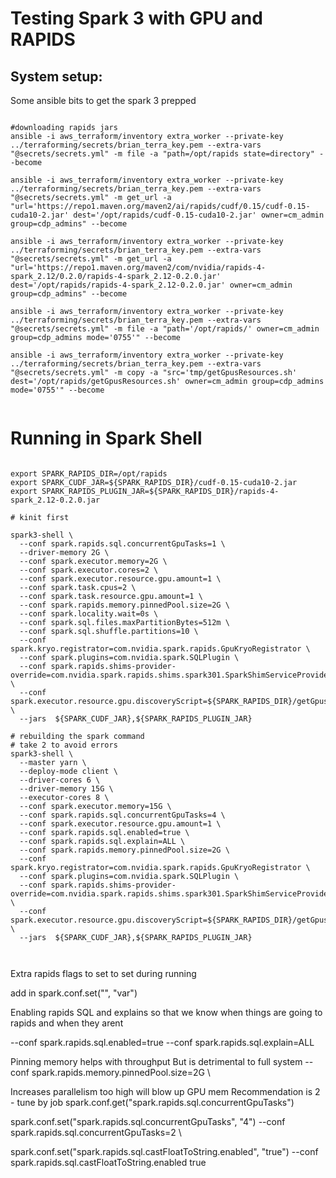 # Testing Spark 3 with GPU and RAPIDS

## System setup:

Some ansible bits to get the spark 3 prepped

```{bash}

#downloading rapids jars
ansible -i aws_terraform/inventory extra_worker --private-key ../terraforming/secrets/brian_terra_key.pem --extra-vars "@secrets/secrets.yml" -m file -a "path=/opt/rapids state=directory" --become

ansible -i aws_terraform/inventory extra_worker --private-key ../terraforming/secrets/brian_terra_key.pem --extra-vars "@secrets/secrets.yml" -m get_url -a "url='https://repo1.maven.org/maven2/ai/rapids/cudf/0.15/cudf-0.15-cuda10-2.jar' dest='/opt/rapids/cudf-0.15-cuda10-2.jar' owner=cm_admin group=cdp_admins" --become

ansible -i aws_terraform/inventory extra_worker --private-key ../terraforming/secrets/brian_terra_key.pem --extra-vars "@secrets/secrets.yml" -m get_url -a "url='https://repo1.maven.org/maven2/com/nvidia/rapids-4-spark_2.12/0.2.0/rapids-4-spark_2.12-0.2.0.jar' dest='/opt/rapids/rapids-4-spark_2.12-0.2.0.jar' owner=cm_admin group=cdp_admins" --become

ansible -i aws_terraform/inventory extra_worker --private-key ../terraforming/secrets/brian_terra_key.pem --extra-vars "@secrets/secrets.yml" -m file -a "path='/opt/rapids/' owner=cm_admin group=cdp_admins mode='0755'" --become

ansible -i aws_terraform/inventory extra_worker --private-key ../terraforming/secrets/brian_terra_key.pem --extra-vars "@secrets/secrets.yml" -m copy -a "src='tmp/getGpusResources.sh' dest='/opt/rapids/getGpusResources.sh' owner=cm_admin group=cdp_admins mode='0755'" --become


```


# Running in Spark Shell



```{bash}

export SPARK_RAPIDS_DIR=/opt/rapids
export SPARK_CUDF_JAR=${SPARK_RAPIDS_DIR}/cudf-0.15-cuda10-2.jar
export SPARK_RAPIDS_PLUGIN_JAR=${SPARK_RAPIDS_DIR}/rapids-4-spark_2.12-0.2.0.jar

# kinit first

spark3-shell \
  --conf spark.rapids.sql.concurrentGpuTasks=1 \
  --driver-memory 2G \
  --conf spark.executor.memory=2G \
  --conf spark.executor.cores=2 \
  --conf spark.executor.resource.gpu.amount=1 \
  --conf spark.task.cpus=2 \
  --conf spark.task.resource.gpu.amount=1 \
  --conf spark.rapids.memory.pinnedPool.size=2G \
  --conf spark.locality.wait=0s \
  --conf spark.sql.files.maxPartitionBytes=512m \
  --conf spark.sql.shuffle.partitions=10 \
  --conf spark.kryo.registrator=com.nvidia.spark.rapids.GpuKryoRegistrator \
  --conf spark.plugins=com.nvidia.spark.SQLPlugin \
  --conf spark.rapids.shims-provider-override=com.nvidia.spark.rapids.shims.spark301.SparkShimServiceProvider \
  --conf spark.executor.resource.gpu.discoveryScript=${SPARK_RAPIDS_DIR}/getGpusResources.sh \
  --jars  ${SPARK_CUDF_JAR},${SPARK_RAPIDS_PLUGIN_JAR}

# rebuilding the spark command
# take 2 to avoid errors
spark3-shell \
  --master yarn \
  --deploy-mode client \
  --driver-cores 6 \
  --driver-memory 15G \
  --executor-cores 8 \
  --conf spark.executor.memory=15G \
  --conf spark.rapids.sql.concurrentGpuTasks=4 \
  --conf spark.executor.resource.gpu.amount=1 \
  --conf spark.rapids.sql.enabled=true \
  --conf spark.rapids.sql.explain=ALL \
  --conf spark.rapids.memory.pinnedPool.size=2G \
  --conf spark.kryo.registrator=com.nvidia.spark.rapids.GpuKryoRegistrator \
  --conf spark.plugins=com.nvidia.spark.SQLPlugin \
  --conf spark.rapids.shims-provider-override=com.nvidia.spark.rapids.shims.spark301.SparkShimServiceProvider \
  --conf spark.executor.resource.gpu.discoveryScript=${SPARK_RAPIDS_DIR}/getGpusResources.sh \
  --jars  ${SPARK_CUDF_JAR},${SPARK_RAPIDS_PLUGIN_JAR}



```

Extra rapids flags to set
to set during running

add in spark.conf.set("<flag>", "var")

Enabling rapids SQL and explains so that we know when things are going to rapids and when they arent

--conf spark.rapids.sql.enabled=true
--conf spark.rapids.sql.explain=ALL

Pinning memory helps with throughput
But is detrimental to full system 
--conf spark.rapids.memory.pinnedPool.size=2G \
  
Increases parallelism too high will blow up GPU mem
Recommendation is 2 - tune by job
spark.conf.get("spark.rapids.sql.concurrentGpuTasks")

spark.conf.set("spark.rapids.sql.concurrentGpuTasks", "4")
--conf spark.rapids.sql.concurrentGpuTasks=2 \

spark.conf.set("spark.rapids.sql.castFloatToString.enabled", "true")
--conf spark.rapids.sql.castFloatToString.enabled true